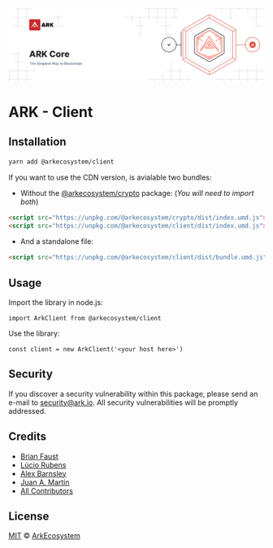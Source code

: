 ![ARK Core](banner.png)

# ARK - Client

## Installation

```bash
yarn add @arkecosystem/client
```

If you want to use the CDN version, is avialable two bundles:

- Without the [@arkecosystem/crypto](http://github.com/ArkEcosystem/ArkEcosystem/core/packages/crypto) package: (_You will need to import both_)

```html
<script src="https://unpkg.com/@arkecosystem/crypto/dist/index.umd.js"></script>
<script src="https://unpkg.com/@arkecosystem/client/dist/index.umd.js"></script>
```

- And a standalone file:

```html
<script src="https://unpkg.com/@arkecosystem/client/dist/bundle.umd.js"></script>
```

## Usage

Import the library in node.js:

```
import ArkClient from @arkecosystem/client
```

Use the library:

```
const client = new ArkClient('<your host here>')
```

## Security

If you discover a security vulnerability within this package, please send an e-mail to security@ark.io. All security vulnerabilities will be promptly addressed.

## Credits

- [Brian Faust](https://github.com/faustbrian)
- [Lúcio Rubens](https://github.com/luciorubeens)
- [Alex Barnsley](https://github.com/alexbarnsley)
- [Juan A. Martín](https://github.com/j-a-m-l)
- [All Contributors](../../../../contributors)

## License

[MIT](LICENSE) © [ArkEcosystem](https://ark.io)
